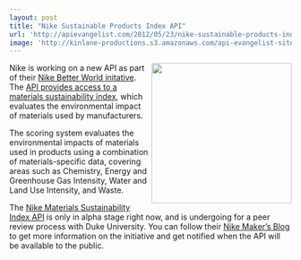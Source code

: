 ```yaml
---
layout: post
title: "Nike Sustainable Products Index API"
url: 'http://apievangelist.com/2012/05/23/nike-sustainable-products-index-api/'
image: 'http://kinlane-productions.s3.amazonaws.com/api-evangelist-site/blog/Nike-Makers.png'
---
```


[<img class="c1" src="http://kinlane-productions.s3.amazonaws.com/api-evangelist/nike/Nike-Makers.png" alt="" width="250" align="right" />][1]

Nike is working on a new API as part of their [Nike Better World initative][2]. The [API provides access to a materials sustainability index][3], which evaluates the environmental impact of materials used by manufacturers.

The scoring system evaluates the environmental impacts of materials used in products using a combination of materials-specific data, covering areas such as Chemistry, Energy and Greenhouse Gas Intensity, Water and Land Use Intensity, and Waste.

The [Nike Materials Sustainability Index API][4] is only in alpha stage right now, and is undergoing for a peer review process with Duke University. You can follow their [Nike Maker’s Blog][5] to get more information on the initiative and get notified when the API will be available to the public.

   [1]: http://nikemakers.tumblr.com/
   [2]: http://www.nikebetterworld.com/ (Nike Better World initative)
   [3]: http://nikemsiapi.nikebetterworld.com/ (API provides access to a materials sustainability index)
   [4]: http://nikemsiapi.nikebetterworld.com/ (Nike Materials Sustainability Index API)
   [5]: http://nikemakers.tumblr.com/ (Nike Makers Blog)
